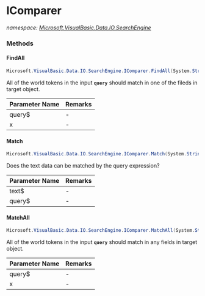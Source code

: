﻿# IComparer
_namespace: [Microsoft.VisualBasic.Data.IO.SearchEngine](./index.md)_





### Methods

#### FindAll
```csharp
Microsoft.VisualBasic.Data.IO.SearchEngine.IComparer.FindAll(System.String,System.Object)
```
All of the world tokens in the input **`query`** should match in one of the fileds in target object.

|Parameter Name|Remarks|
|--------------|-------|
|query$|-|
|x|-|


#### Match
```csharp
Microsoft.VisualBasic.Data.IO.SearchEngine.IComparer.Match(System.String,System.String)
```
Does the text data can be matched by the query expression?

|Parameter Name|Remarks|
|--------------|-------|
|text$|-|
|query$|-|


#### MatchAll
```csharp
Microsoft.VisualBasic.Data.IO.SearchEngine.IComparer.MatchAll(System.String,System.Object)
```
All of the world tokens in the input **`query`** should match in any fields in target object.

|Parameter Name|Remarks|
|--------------|-------|
|query$|-|
|x|-|



